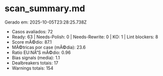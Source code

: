 # scan_summary.md
Gerado em: 2025-10-05T23:28:25.738Z

- Casos avaliados: 72
- Ready: 63 | Needs-Polish: 0 | Needs-Rewrite: 0 | KO: 1 | Lint blockers: 8
- Score mÃ©dio: 87.1
- MÃ©tricas por case (mÃ©dia): 23.6
- Ratio EU:NÃ“S mÃ©dio: 0.96
- Bias signals (media): 1.1
- Dealbreakers totais: 17
- Warnings totais: 154
